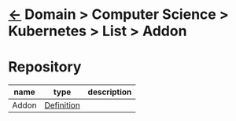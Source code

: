 <head><link rel="stylesheet" href="../../../../md.css"/><script src="../../../../md.js"></script></head>

# [&larr;][Back_Readme] Domain > Computer Science > Kubernetes > List > Addon


# Repository

|name|type|description|
|-|-|-|
|Addon|[Definition][Addon_Whatis]
<br>

[//]: #(Reference)
[Back_Readme]:           ./readme.md         "Home"

[Addon_Whatis]:       ../whatis/addon_whatis
